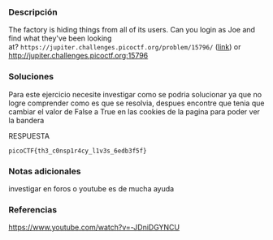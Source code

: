 ### Descripción 
The factory is hiding things from all of its users. Can you login as Joe and find what they've been looking at? `https://jupiter.challenges.picoctf.org/problem/15796/` ([link](https://jupiter.challenges.picoctf.org/problem/15796/)) or http://jupiter.challenges.picoctf.org:15796

### Soluciones

Para este ejercicio necesite investigar como se podria solucionar ya que no logre comprender como es que se resolvia, despues encontre que tenia que cambiar el valor de False a True en las cookies de la pagina para poder ver la bandera

RESPUESTA

```
picoCTF{th3_c0nsp1r4cy_l1v3s_6edb3f5f}
```


### Notas adicionales 

investigar en foros o youtube es de mucha ayuda

### Referencias 
https://www.youtube.com/watch?v=-JDniDGYNCU

